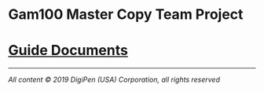 # Gam100 Master Copy Team Project

# [Guide Documents](https://docs.google.com/document/d/1kKR5-fTccftChXauijCnpSKJ7Q16NqkcfhY1ddkgJfc/edit?usp=sharing)
---
*All‌ ‌content‌ ‌©‌ ‌2019‌ ‌DigiPen‌ ‌(USA)‌ ‌Corporation,‌ ‌all‌ ‌rights‌ ‌reserved*
